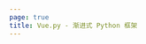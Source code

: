 ```yaml
---
page: true
title: Vue.py - 渐进式 Python 框架
---
```


<script setup>
import Home from '@theme/components/Home.vue'
</script>

<Home />
